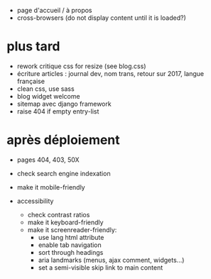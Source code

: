 * page d'accueil / à propos
* cross-browsers (do not display content until it is loaded?)

# plus tard
* rework critique css for resize (see blog.css)
* écriture articles : journal dev, nom trans, retour sur 2017, langue française
* clean css, use sass
* blog widget welcome
* sitemap avec django framework
* raise 404 if empty entry-list

# après déploiement
* pages 404, 403, 50X
* check search engine indexation
* make it mobile-friendly

* accessibility
  * check contrast ratios
  * make it keyboard-friendly
  * make it screenreader-friendly:
    * use lang html attribute
    * enable tab navigation
    * sort through headings
    * aria landmarks (menus, ajax comment, widgets...)
    * set a semi-visible skip link to main content
